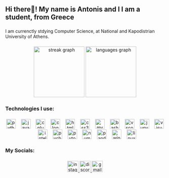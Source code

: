 <h2 align="left">Hi there👋! My name is Antonis and I I am a student, from Greece</h2>

###

<p align="left">I am currenctly stdying Computer Science, at National and Kapodistrian University of Athens.</p>

###

<div align="center">
  <img src="https://streak-stats.demolab.com?user=AntonisZks&locale=en&mode=weekly&theme=dark&hide_border=true&border_radius=4&date_format=j%20M%5B%20Y%5D" height="160" alt="streak graph"  />
  <img src="https://github-readme-stats.vercel.app/api/top-langs?username=AntonisZks&locale=en&hide_title=false&layout=compact&card_width=320&langs_count=7&theme=dark&hide_border=true&custom_title=Languages%20I%20use" height="160" alt="languages graph"  />
</div>

###

<h3 align="left">Technologies I use:</h3>

###

<div align="center">
  <img src="https://skillicons.dev/icons?i=py" height="30" alt="python logo"  />
  <img width="9" />
  <img src="https://skillicons.dev/icons?i=java" height="30" alt="java logo"  />
  <img width="9" />
  <img src="https://cdn.jsdelivr.net/gh/devicons/devicon/icons/cplusplus/cplusplus-original.svg" height="30" alt="cplusplus logo"  />
  <img width="9" />
  <img src="https://cdn.simpleicons.org/c/A8B9CC" height="30" alt="c logo"  />
  <img width="9" />
  <img src="https://cdn.jsdelivr.net/gh/devicons/devicon/icons/html5/html5-original.svg" height="30" alt="html5 logo"  />
  <img width="9" />
  <img src="https://skillicons.dev/icons?i=css" height="30" alt="css3 logo"  />
  <img width="9" />
  <img src="https://skillicons.dev/icons?i=mysql" height="30" alt="mysql logo"  />
  <img width="9" />
  <img src="https://skillicons.dev/icons?i=bash" height="30" alt="bash logo"  />
  <img width="9" />
  <img src="https://skillicons.dev/icons?i=vscode" height="30" alt="vscode logo"  />
  <img width="9" />
  <img src="https://cdn.jsdelivr.net/gh/devicons/devicon/icons/jupyter/jupyter-original.svg" height="30" alt="jupyter logo"  />
  <img width="9" />
  <img src="https://skillicons.dev/icons?i=visualstudio" height="30" alt="visualstudio logo"  />
  <img width="9" />
  <img src="https://skillicons.dev/icons?i=idea" height="30" alt="intellijidea logo"  />
  <img width="9" />
  <img src="https://cdn.jsdelivr.net/gh/devicons/devicon/icons/pycharm/pycharm-original.svg" height="30" alt="pycharm logo"  />
  <img width="9" />
  <img src="https://skillicons.dev/icons?i=pytorch" height="30" alt="pytorch logo"  />
  <img width="9" />
  <img src="https://cdn.jsdelivr.net/gh/devicons/devicon/icons/numpy/numpy-original.svg" height="30" alt="numpy logo"  />
  <img width="9" />
  <img src="https://cdn.jsdelivr.net/gh/devicons/devicon/icons/pandas/pandas-original.svg" height="30" alt="pandas logo"  />
  <img width="9" />
  <img src="https://cdn.jsdelivr.net/gh/devicons/devicon/icons/windows8/windows8-original.svg" height="30" alt="windows8 logo"  />
  <img width="9" />
  <img src="https://skillicons.dev/icons?i=linux" height="30" alt="linux logo"  />
</div>

###

<h3 align="left">My Socials:</h3>

###

<div align="center">
  <a href="https://www.instagram.com/antonis_zks/" target="_blank">
    <img src="https://img.shields.io/static/v1?message=Instagram&logo=instagram&label=&color=E4405F&logoColor=white&labelColor=&style=for-the-badge" height="35" alt="instagram logo"  />
  </a>
  <a href="https://discord.com/channels/@_antonis_zks_" target="_blank">
    <img src="https://img.shields.io/static/v1?message=Discord&logo=discord&label=&color=7289DA&logoColor=white&labelColor=&style=for-the-badge" height="35" alt="discord logo"  />
  </a>
  <a href="antoniszikas2003@gmail.com" target="_blank">
    <img src="https://img.shields.io/static/v1?message=Gmail&logo=gmail&label=&color=D14836&logoColor=white&labelColor=&style=for-the-badge" height="35" alt="gmail logo"  />
  </a>
</div>

###
